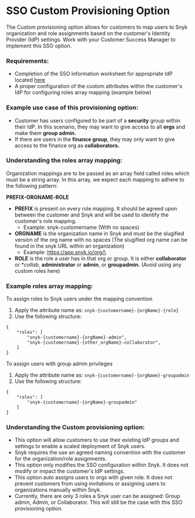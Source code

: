 # SSO Custom Provisioning Option

The Custom provisioning option allows for customers to map users to Snyk organization and role assignments based on the customer's Identity Provider (IdP) settings. Work with your Customer Success Manager to implement this SSO option.

### Requirements:

* Completion of the SSO information worksheet for appropriate IdP located [here](../../../user-and-group-management/setting-up-sso-for-authentication/set-up-snyk-single-sign-on-sso.md)
* A proper configuration of the custom attributes within the customer's IdP for configuring roles array mapping (example below)

### Example use case of this provisioning option:&#x20;

* Customer has users configured to be part of a **security** group within their IdP. In this scenario, they may want to give access to all **orgs** and make them **group admin.**
* If there are users in the **finance group**, they may only want to give access to the finance org as **collaborators.**&#x20;

### Understanding the roles array mapping:

Organization mappings are to be passed as an array field called roles which must be a string array. In this array, we expect each mapping to adhere to the following pattern:

**PREFIX-ORGNAME-ROLE**

* **PREFIX** is present on every role mapping. It should be agreed upon between the customer and Snyk and will be used to identify the customer's role mapping.
  * Example: snyk-customername (With no spaces)
* **ORGNAME** is the organization name in Snyk and must be the slugified version of the org name with no spaces (The slugified org name can be found in the snyk URL within an organization)
  * Example: https://app.snyk.io/org/\<slugified org name>
* **ROLE** is the role a user has in that org or group. It is either **collaborator** or **collab*, **administrator** or **admin**, or **groupadmin.** (Avoid using any custom roles here)

### Example roles array mapping:

To assign roles to Snyk users under the mapping convention&#x20;

1. Apply the attribute name as: `snyk-{customername}-{orgName}-{role}`
2. Use the following structure:

```
{
	"roles": [
		"snyk-{customername}-{orgName}-admin",
		"snyk-{customername}-{other_orgName}-collaborator",
	]
}
```

To assign users with group admin privileges&#x20;

1. Apply the attribute name as:  `snyk-{customername}-{orgName}-groupadmin`
2. Use the following structure:

```
{
	"roles": [
		"snyk-{customername}-{orgName}-groupadmin"
	]
}
```

### Understanding the Custom provisioning option:

* This option will allow customers to use their existing IdP groups and settings to enable a scaled deployment of Snyk users.&#x20;
* Snyk requires the use an agreed naming convention with the customer for the organization/role assignments.
* This option only modifies the SSO configuration within Snyk. It does not modify or impact the customer's IdP settings.&#x20;
* This option auto assigns users to orgs with given role. It does not prevent customers from using invitations or assigning users to organizations manually within Snyk.
* Currently, there are only 3 roles a Snyk user can be assigned: Group admin, Admin, or Collaborator. This will still be the case with this SSO provisioning option.

&#x20;
